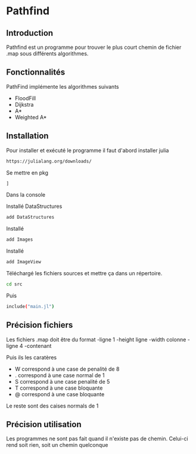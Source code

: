 # Pathfind

## Introduction

Pathfind est un programme pour trouver le plus court chemin de fichier .map sous différents algorithmes.

## Fonctionnalités

PathFind implémente les algorithmes suivants
- FloodFill
- Dijkstra
- A*
- Weighted A*

## Installation

Pour installer et exécuté le programme il faut d'abord installer julia

```sh
https://julialang.org/downloads/
```
Se mettre en pkg
```sh
]
```
Dans la console 

Installé DataStructures
```sh
add DataStructures
```
Installé
```sh
add Images
```

Installé
```sh
add ImageView
```

Téléchargé les fichiers sources et mettre ça dans un répertoire. 
```sh
cd src
```

Puis 
```sh
include("main.jl")
```

## Précision fichiers

Les fichiers .map doit être du format 
-ligne 1 
-height ligne
-width colonne
-ligne 4
-contenant

Puis ils les caratères
- W correspond à une case de penalité de 8
- . correspond à une case normal de 1
- S correspond à une case penalité de 5
- T correspond à une case bloquante
- @ correspond à une case bloquante

Le reste sont des caises normals de 1

## Précision utilisation

Les programmes ne sont pas fait quand il n'existe pas de chemin. Celui-ci rend soit rien, soit un chemin quelconque



